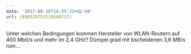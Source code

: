 ```yaml
---
date: '2017-08-18T14:55:23+02:00'
url: /898528752539508737/
---
```

Unter welchen Bedingungen kommen Hersteller von WLAN-Routern auf 400 Mbit/s und mehr im 2,4 GHz? Dümpel grad mit bscheidenen 3,6 MB/s rum...
